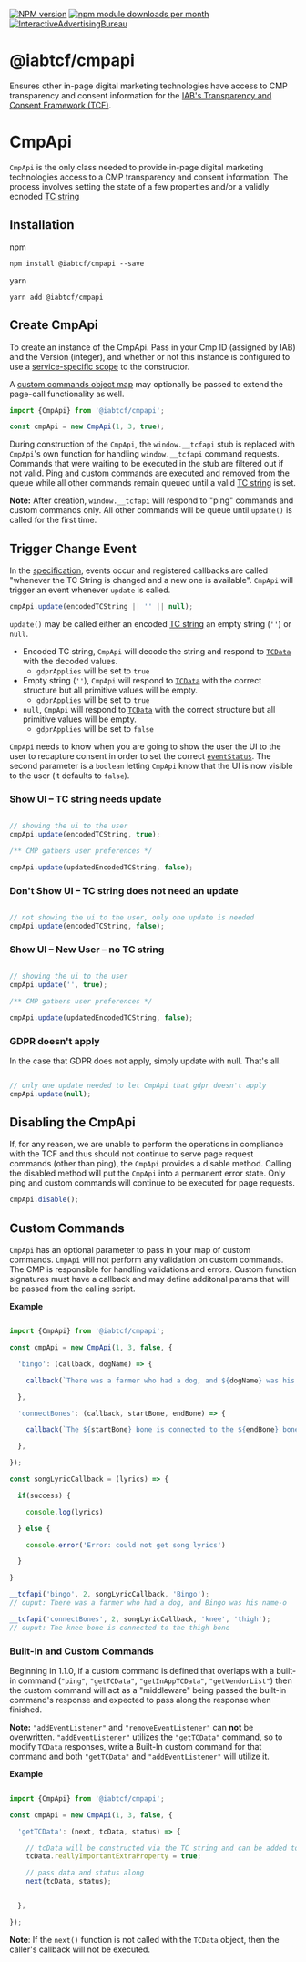 [![NPM version](https://img.shields.io/npm/v/@iabtcf/cmpapi.svg?style=flat-square)](https://www.npmjs.com/package/@iabtcf/cmpapi)
[![npm module downloads per month](http://img.shields.io/npm/dm/@iabtcf/cmpapi.svg?style=flat)](https://www.npmjs.org/package/@iabtcf/cmpapi)
[![InteractiveAdvertisingBureau](https://circleci.com/gh/InteractiveAdvertisingBureau/iabtcf-es.svg?style=shield)](https://circleci.com/gh/InteractiveAdvertisingBureau/iabtcf-es)


# @iabtcf/cmpapi

Ensures other in-page digital marketing technologies have access to CMP transparency and consent information for the [IAB's Transparency and Consent Framework (TCF)](https://github.com/InteractiveAdvertisingBureau/GDPR-Transparency-and-Consent-Framework).

# CmpApi

`CmpApi` is the only class needed to provide in-page digital marketing technologies access to a CMP transparency and consent information.
The process involves setting the state of a few properties and/or a validly ecnoded [TC string](https://github.com/InteractiveAdvertisingBureau/GDPR-Transparency-and-Consent-Framework/blob/master/TCFv2/IAB%20Tech%20Lab%20-%20Consent%20string%20and%20vendor%20list%20formats%20v2.md#about-the-transparency--consent-string-tc-string)

## Installation

npm
```
npm install @iabtcf/cmpapi --save
```

yarn
```
yarn add @iabtcf/cmpapi
```



## Create CmpApi

To create an instance of the CmpApi. Pass in your Cmp ID (assigned by IAB) and the Version (integer), and whether or not this instance is configured to use a [service-specific scope](https://github.com/InteractiveAdvertisingBureau/GDPR-Transparency-and-Consent-Framework/blob/master/TCFv2/IAB%20Tech%20Lab%20-%20Consent%20string%20and%20vendor%20list%20formats%20v2.md#what-are-the-different-scopes-for-a-tc-string) to the constructor.

A [custom commands object map](#custom-commands) may optionally be passed to extend the page-call functionality as well.

````javascript
import {CmpApi} from '@iabtcf/cmpapi';

const cmpApi = new CmpApi(1, 3, true);
````

During construction of the `CmpApi`, the `window.__tcfapi` stub is replaced
with `CmpApi`'s own function for handling `window.__tcfapi` command requests.
Commands that were waiting to be executed in the stub are filtered out if not
valid. Ping and custom commands are executed and removed from the queue while
all other commands remain queued until a valid [TC
string](https://github.com/InteractiveAdvertisingBureau/GDPR-Transparency-and-Consent-Framework/blob/master/TCFv2/IAB%20Tech%20Lab%20-%20Consent%20string%20and%20vendor%20list%20formats%20v2.md#about-the-transparency--consent-string-tc-string)
is set.

**Note:** After creation, `window.__tcfapi` will respond to "ping" commands and custom commands only. All other commands
will be queue until `update()` is called for the first time.

## Trigger Change Event

In the [specification](https://github.com/InteractiveAdvertisingBureau/GDPR-Transparency-and-Consent-Framework/blob/master/TCFv2/IAB%20Tech%20Lab%20-%20CMP%20API%20v2.md#addeventlistener), events occur and registered callbacks are called "whenever the TC String is changed and a new one is available".  `CmpApi` will trigger an event whenever `update` is called.
````javascript
cmpApi.update(encodedTCString || '' || null);
````

`update()` may be called either an encoded [TC
string](https://github.com/InteractiveAdvertisingBureau/GDPR-Transparency-and-Consent-Framework/blob/master/TCFv2/IAB%20Tech%20Lab%20-%20Consent%20string%20and%20vendor%20list%20formats%20v2.md#creating-a-tc-string)
an empty string (`''`) or `null`.

* Encoded TC string, `CmpApi` will decode the string and respond to [`TCData`](https://github.com/InteractiveAdvertisingBureau/GDPR-Transparency-and-Consent-Framework/blob/master/TCFv2/IAB%20Tech%20Lab%20-%20CMP%20API%20v2.md#tcdata) with the decoded values.
  * `gdprApplies` will be set to `true`
* Empty string (`''`), `CmpApi` will respond to [`TCData`](https://github.com/InteractiveAdvertisingBureau/GDPR-Transparency-and-Consent-Framework/blob/master/TCFv2/IAB%20Tech%20Lab%20-%20CMP%20API%20v2.md#tcdata) with the correct structure but all primitive values will be empty.
  * `gdprApplies` will be set to `true`
* `null`, `CmpApi` will respond to [`TCData`](https://github.com/InteractiveAdvertisingBureau/GDPR-Transparency-and-Consent-Framework/blob/master/TCFv2/IAB%20Tech%20Lab%20-%20CMP%20API%20v2.md#tcdata) with the correct structure but all primitive values will be empty.
  * `gdprApplies` will be set to `false`

`CmpApi` needs to know when you are going to show the user the UI to the user
to recapture consent in order to set the correct
[`eventStatus`](https://github.com/InteractiveAdvertisingBureau/GDPR-Transparency-and-Consent-Framework/blob/master/TCFv2/IAB%20Tech%20Lab%20-%20CMP%20API%20v2.md#addeventlistener).
The second parameter is a `boolean` letting `CmpApi` know that the UI is now
visible to the user (it defaults to `false`).

### Show UI – TC string needs update

````javascript

// showing the ui to the user
cmpApi.update(encodedTCString, true);

/** CMP gathers user preferences */

cmpApi.update(updatedEncodedTCString, false);

````

### Don't Show UI – TC string does not need an update

````javascript

// not showing the ui to the user, only one update is needed
cmpApi.update(encodedTCString, false);

````

### Show UI – New User – no TC string

````javascript

// showing the ui to the user
cmpApi.update('', true);

/** CMP gathers user preferences */

cmpApi.update(updatedEncodedTCString, false);

````

### GDPR doesn't apply
In the case that GDPR does not apply, simply update with null. That's all.

````javascript

// only one update needed to let CmpApi that gdpr doesn't apply
cmpApi.update(null);

````

## Disabling the CmpApi
If, for any reason, we are unable to perform the operations in compliance with
the TCF and thus should not continue to serve page request commands (other than ping),
the `CmpApi` provides a disable method. Calling the disabled method will put the `CmpApi`
into a permanent error state. Only ping and custom commands will continue to be executed
for page requests.

````javascript
cmpApi.disable();
````

## Custom Commands
`CmpApi` has an optional parameter to pass in your map of custom commands.
`CmpApi` will not perform any validation on custom commands. The CMP is
responsible for handling validations and errors. Custom function signatures
must have a callback and may define additonal params that will be passed from
the calling script.

**Example**
````javascript

import {CmpApi} from '@iabtcf/cmpapi';

const cmpApi = new CmpApi(1, 3, false, {

  'bingo': (callback, dogName) => {

    callback(`There was a farmer who had a dog, and ${dogName} was his name-o`);

  },

  'connectBones': (callback, startBone, endBone) => {

    callback(`The ${startBone} bone is connected to the ${endBone} bone.`);

  },

});

const songLyricCallback = (lyrics) => {

  if(success) {

    console.log(lyrics)

  } else {

    console.error('Error: could not get song lyrics')

  }

}

__tcfapi('bingo', 2, songLyricCallback, 'Bingo');
// ouput: There was a farmer who had a dog, and Bingo was his name-o

__tcfapi('connectBones', 2, songLyricCallback, 'knee', 'thigh');
// ouput: The knee bone is connected to the thigh bone

````
### Built-In and Custom Commands
Beginning in 1.1.0, if a custom command is defined that overlaps with a built-in command (`"ping"`, `"getTCData"`, `"getInAppTCData"`, `"getVendorList"`) then the custom command will act as a "middleware" being passed the built-in command's response and expected to pass along the response when finished.

**Note:** `"addEventListener"` and `"removeEventListener"` can __not__ be overwritten.  `"addEventListener"` utilizes the `"getTCData"` command, so to modify `TCData` responses, write a Built-In custom command for that command and both `"getTCData"` and `"addEventListener"` will utilize it. 

**Example**
````javascript

import {CmpApi} from '@iabtcf/cmpapi';

const cmpApi = new CmpApi(1, 3, false, {

  'getTCData': (next, tcData, status) => {

    // tcData will be constructed via the TC string and can be added to here
    tcData.reallyImportantExtraProperty = true;

    // pass data and status along
    next(tcData, status);


  },

});


````
**Note**: If the `next()` function is not called with the `TCData` object, then the caller's callback will not be executed.

